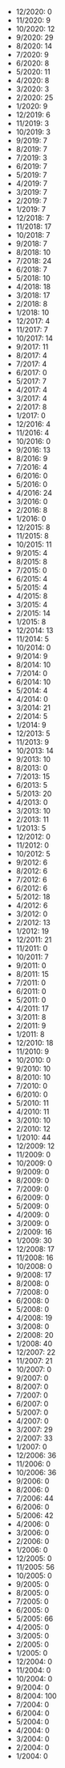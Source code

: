*  12/2020: 0
*  11/2020: 9
*  10/2020: 12
*  9/2020: 29
*  8/2020: 14
*  7/2020: 9
*  6/2020: 8
*  5/2020: 11
*  4/2020: 8
*  3/2020: 3
*  2/2020: 25
*  1/2020: 9
*  12/2019: 6
*  11/2019: 3
*  10/2019: 3
*  9/2019: 7
*  8/2019: 7
*  7/2019: 3
*  6/2019: 7
*  5/2019: 7
*  4/2019: 7
*  3/2019: 7
*  2/2019: 7
*  1/2019: 7
*  12/2018: 7
*  11/2018: 17
*  10/2018: 7
*  9/2018: 7
*  8/2018: 10
*  7/2018: 24
*  6/2018: 7
*  5/2018: 10
*  4/2018: 18
*  3/2018: 17
*  2/2018: 8
*  1/2018: 10
*  12/2017: 4
*  11/2017: 7
*  10/2017: 14
*  9/2017: 11
*  8/2017: 4
*  7/2017: 4
*  6/2017: 0
*  5/2017: 7
*  4/2017: 4
*  3/2017: 4
*  2/2017: 8
*  1/2017: 0
*  12/2016: 4
*  11/2016: 4
*  10/2016: 0
*  9/2016: 13
*  8/2016: 9
*  7/2016: 4
*  6/2016: 0
*  5/2016: 0
*  4/2016: 24
*  3/2016: 0
*  2/2016: 8
*  1/2016: 0
*  12/2015: 8
*  11/2015: 8
*  10/2015: 11
*  9/2015: 4
*  8/2015: 8
*  7/2015: 0
*  6/2015: 4
*  5/2015: 4
*  4/2015: 8
*  3/2015: 4
*  2/2015: 14
*  1/2015: 8
*  12/2014: 13
*  11/2014: 5
*  10/2014: 0
*  9/2014: 9
*  8/2014: 10
*  7/2014: 0
*  6/2014: 10
*  5/2014: 4
*  4/2014: 0
*  3/2014: 21
*  2/2014: 5
*  1/2014: 9
*  12/2013: 5
*  11/2013: 9
*  10/2013: 14
*  9/2013: 10
*  8/2013: 0
*  7/2013: 15
*  6/2013: 5
*  5/2013: 20
*  4/2013: 0
*  3/2013: 10
*  2/2013: 11
*  1/2013: 5
*  12/2012: 0
*  11/2012: 0
*  10/2012: 5
*  9/2012: 6
*  8/2012: 6
*  7/2012: 6
*  6/2012: 6
*  5/2012: 18
*  4/2012: 6
*  3/2012: 0
*  2/2012: 13
*  1/2012: 19
*  12/2011: 21
*  11/2011: 0
*  10/2011: 7
*  9/2011: 0
*  8/2011: 15
*  7/2011: 0
*  6/2011: 0
*  5/2011: 0
*  4/2011: 17
*  3/2011: 8
*  2/2011: 9
*  1/2011: 8
*  12/2010: 18
*  11/2010: 9
*  10/2010: 0
*  9/2010: 10
*  8/2010: 10
*  7/2010: 0
*  6/2010: 0
*  5/2010: 11
*  4/2010: 11
*  3/2010: 10
*  2/2010: 12
*  1/2010: 44
*  12/2009: 12
*  11/2009: 0
*  10/2009: 0
*  9/2009: 0
*  8/2009: 0
*  7/2009: 0
*  6/2009: 0
*  5/2009: 0
*  4/2009: 0
*  3/2009: 0
*  2/2009: 16
*  1/2009: 30
*  12/2008: 17
*  11/2008: 16
*  10/2008: 0
*  9/2008: 17
*  8/2008: 0
*  7/2008: 0
*  6/2008: 0
*  5/2008: 0
*  4/2008: 19
*  3/2008: 0
*  2/2008: 20
*  1/2008: 40
*  12/2007: 22
*  11/2007: 21
*  10/2007: 0
*  9/2007: 0
*  8/2007: 0
*  7/2007: 0
*  6/2007: 0
*  5/2007: 0
*  4/2007: 0
*  3/2007: 29
*  2/2007: 33
*  1/2007: 0
*  12/2006: 36
*  11/2006: 0
*  10/2006: 36
*  9/2006: 0
*  8/2006: 0
*  7/2006: 44
*  6/2006: 0
*  5/2006: 42
*  4/2006: 0
*  3/2006: 0
*  2/2006: 0
*  1/2006: 0
*  12/2005: 0
*  11/2005: 56
*  10/2005: 0
*  9/2005: 0
*  8/2005: 0
*  7/2005: 0
*  6/2005: 0
*  5/2005: 66
*  4/2005: 0
*  3/2005: 0
*  2/2005: 0
*  1/2005: 0
*  12/2004: 0
*  11/2004: 0
*  10/2004: 0
*  9/2004: 0
*  8/2004: 100
*  7/2004: 0
*  6/2004: 0
*  5/2004: 0
*  4/2004: 0
*  3/2004: 0
*  2/2004: 0
*  1/2004: 0